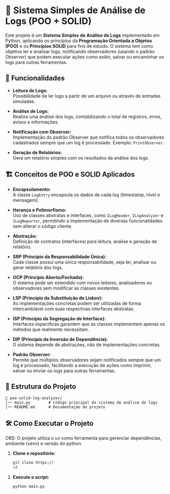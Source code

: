# 📝 Sistema Simples de Análise de Logs (POO + SOLID)

Este projeto é um **Sistema Simples de Análise de Logs** implementado em Python, aplicando os princípios da **Programação Orientada a Objetos (POO)** e os **Princípios SOLID** para fins de estudo. O sistema tem como objetivo ler e analisar logs, notificando observadores (usando o padrão Observer) que podem executar ações como exibir, salvar ou encaminhar os logs para outras ferramentas.

## 🚀 Funcionalidades

- **Leitura de Logs:**  
  Possibilidade de ler logs a partir de um arquivo ou através de entradas simuladas.

- **Análise de Logs:**  
  Realiza uma análise dos logs, contabilizando o total de registros, erros, avisos e informações.

- **Notificação com Observer:**  
  Implementação do padrão Observer que notifica todos os observadores cadastrados sempre que um log é processado. Exemplo: `PrintObserver`.

- **Geração de Relatórios:**  
  Gera um relatório simples com os resultados da análise dos logs.

## 🏗️ Conceitos de POO e SOLID Aplicados

- **Encapsulamento:**  
  A classe `LogEntry` encapsula os dados de cada log (timestamp, nível e mensagem).

- **Herança e Polimorfismo:**  
  Uso de classes abstratas e interfaces, como `ILogReader`, `ILogAnalyzer` e `ILogReporter`, permitindo a implementação de diversas funcionalidades sem alterar o código cliente.

- **Abstração:**  
  Definição de contratos (interfaces) para leitura, análise e geração de relatório.

- **SRP (Princípio da Responsabilidade Única):**  
  Cada classe possui uma única responsabilidade, seja ler, analisar ou gerar relatório dos logs.

- **OCP (Princípio Aberto/Fechado):**  
  O sistema pode ser estendido com novos leitores, analisadores ou observadores sem modificar as classes existentes.

- **LSP (Princípio da Substituição de Liskov):**  
  As implementações concretas podem ser utilizadas de forma intercambiável com suas respectivas interfaces abstratas.

- **ISP (Princípio da Segregação de Interface):**  
  Interfaces específicas garantem que as classes implementem apenas os métodos que realmente necessitam.

- **DIP (Princípio da Inversão de Dependência):**  
  O sistema depende de abstrações, não de implementações concretas.

- **Padrão Observer:**  
  Permite que múltiplos observadores sejam notificados sempre que um log é processado, facilitando a execução de ações como imprimir, salvar ou enviar os logs para outras ferramentas.

## 📂 Estrutura do Projeto

```
📂 poo-solid-log-analyzer/
│── main.py        # Código principal do sistema de análise de logs
│── README.md      # Documentação do projeto
```

## 🛠️ Como Executar o Projeto

OBS: O projeto utiliza o uv como ferramenta para gerenciar dependências, ambiente (venv) e versão do python.

1. **Clone o repositório:**
   ```sh
   git clone https://
   cd 
   ```

2. **Execute o script:**
   ```sh
   python main.py
   ```